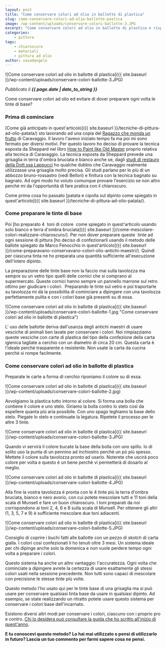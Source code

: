 ```yaml
---
layout: post
title: "Come conservare colori ad olio in ballotte di plastica"
slug: come-conservare-colori-ad-olio-ballotte-pastica
image: /wp-content/uploads/conservare-colori-ballotte-3.JPG
excerpt: "Come conservare colori ad olio in ballotte di plastica e risparmiare tempo nel preparare le tinte ogni volta? Leggi quest'articolo per scoprire come fare."
categories:
    - pittura
tags:
    - chiaroscuro
    - materiali
    - pittura ad olio
author: sasadangelo
---
```


![Come conservare colori ad olio in ballotte di plastica]({{ site.baseurl }}/wp-content/uploads/conservare-colori-ballotte-3.JPG)

_Pubblicato il **{{ page.date | date_to_string }}**_

Come conservare colori ad olio ed evitare di dover preparare ogni volta le tinte di base?

### Prima di cominciare

[Come già anticipato in quest'articolo]({{ site.baseurl }}/tecniche-di-pittura-ad-olio-patata/) sto lavorando ad una copia del [Ragazzo che monda un frutto](https://it.wikipedia.org/wiki/Ragazzo_che_monda_un_frutto) di Caravaggio. Il lavoro l'avevo iniziato tempo fa ma poi mi sono fermato per diversi motivi. Per questo lavoro ho deciso di provare la tecnica esposta da Sheppard nel libro [How to Paint like Old Master](https://www.amazon.com/How-Paint-Like-Old-Masters/dp/082302671X) proprio relativa alla tecnica di Caravaggio. La tecnica esposta da Sheppard prevede una grisaglia in terra d'ombra bruciata e bianco anche se, dagli [studi di restauro della Dott.ssa Lappucci](http://www.robertalapucci.com/pagina-pdf/) ho qualche dubbio che Caravaggio realmente utilizzasse una grisaglia molto precisa. Gli studi parlano per lo più di un abbozzo bruno-rossastro (vedi Bellori) e finitura con la tecnica bagnato su bagnato. Ad ogni modo ho voluto comunque provare l'esercizio se non altro perchè mi da l'opportunità di fare pratica con il chiaroscuro.

Come prima cosa ho passato [patata e cipolla sul dipinto come spiegato in quest'articolo]({{ site.baseurl }}/tecniche-di-pittura-ad-olio-patata/).

### Come preparare le tinte di base

Poi [ho preparato 4  toni di colore  come spiegato in quest'articolo usando solo bianco e terra d'ombra bruciata]({{ site.baseurl }}/come-mescolare-colori-realizzare-chiaroscuro/). Per non dover preparare queste  tinte ad ogni sessione di pittura [ho deciso di confezionarli usando il metodo delle ballote spiegato da Marco Fenocchio in quest'articolo]({{ site.baseurl }}/come-preparavano-conservavano-colori-olio-antichi-maestri/). Quindi per ciascuna tinta ne ho preparata una quantità sufficiente all'esecuzione dell'intero dipinto.

La preparazione delle tinte base non la faccio mai sulla tavolozza ma sempre su un vetro tipo quelli delle cornici che si comprano al supermercato. Queste cornici hanno sempre un pannello marrone sul retro ottimo per giudicare i colori.  Preparando le tinte sul vetro e poi traportarle su tavolozza mi dà la possibilita di cominciare a dipingere con una tavolozza perfettamente pulita e con i colori base già presenti su di essa.

![Come conservare colori ad olio in ballotte di plastica]({{ site.baseurl }}/wp-content/uploads/conservare-colori-ballotte-1.jpg "Come conservare colori ad olio in ballotte di plastica")

L' uso delle ballotte deriva dall'usanza degli antichi maestri di usare vesciche di animali ben lavate per conservare i colori. Noi rimpiazziamo queste vesciche con carte di plastica del tipo della confezione della carta igienica tagliate a cerchio con un diametro di circa 20 cm. Questa carta è l'ideale perchè trasparente e resistente. Non usate la carta da cucina perchè si rompe facilmente.

### Come conservare colori ad olio in ballotte di plastica

Preparate le carte a forma di cerchio riponiamo il colore su di essa.

![Come conservare colori ad olio in ballotte di plastica]({{ site.baseurl }}/wp-content/uploads/conservare-colori-ballotte-2.jpg)

Avvolgiamo la plastica tutto intorno al colore. Si forma una bolla che contiene il colore e uno stelo. Giriamo la bolla contro lo stelo così da espellere quanta più aria possibile. Con uno spago leghiamo la base dello stelo. Piegate lo stelo e continuate la legatura. Ripetete il processo per le altre 3 tinte.

![Come conservare colori ad olio in ballotte di plastica]({{ site.baseurl }}/wp-content/uploads/conservare-colori-ballotte-3.JPG)

Quando vi servirà il colore bucate la base della bolla con uno spillo. Io di solito uso la punta di un pennino ad inchiostro perchè un pò più spesso. Mettete il colore sulla tavolozza pronto ad usarlo. Noterete che uscirà poco colore per volta e questo è un bene perchè vi permetterà di dosarlo al meglio.

![Come conservare colori ad olio in ballotte di plastica]({{ site.baseurl }}/wp-content/uploads/conservare-colori-ballotte-4.JPG)

Alla fine la vostra tavolozza è pronta con le 4 tinte più la terra d'ombra bruciata, bianco e nero avorio, con cui potete mescolare tutti e 11 toni della scala di Munsell e fare un buon chiaroscuro. I toni preparati da noi corrispondono ai toni 2, 4, 6 e 8 sulla scala di Munsell. Per ottenere gli altri (1, 3, 5, 7 e 9) è sufficiente mescolare due toni adiacenti.

![Come conservare colori ad olio in ballotte di plastica]({{ site.baseurl }}/wp-content/uploads/conservare-colori-ballotte-5.JPG)

Consiglio di coprire i buchi fatti alle ballotte con un pezzo di skotch di carta gialla. I colori cosi confezionati li ho tenuti oltre 3 mesi. Un sistema ideale per chi dipinge anche solo la domenica e non vuole perdere tempo ogni volta a preparare i colori.

Questo sistema ha anche un altro vantaggio: l'accuratezza. Ogni volta che cominciate a dipingere avrete la certezza di usare esattamente gli stessi colori usati nella sessione precedente. Non tutti sono capaci di mescolare con precisione le stesse tinte più volte.

Questo metodo l'ho usato qui per le tinte base di una grisaglia ma si può usare per conservare qualsiasi tinta base da usare in qualsiasi dipinto. Ad esempio, se state realizzando un ritratto potete usare questo sistema per conservare i colori base dell'incarnato.

Esistono diversi altri modi per conservare i colori, ciascuno con i proprio pro e contro. [Chi lo desidera può consultare la guida che ho scritto all'inizio di quest'anno](/guida-definitiva-conservazione-colori-olio/).

**E tu conoscevi questo metodo? Lo hai mai utilizzato o pensi di utilizzarlo in futuro? Lascia un tuo commento per farmi sapere cosa ne pensi.**
